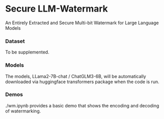 # Secure LLM-Watermark

An Entirely Extracted and Secure Multi-bit Watermark for Large Language Models


### Dataset

To be supplemented.


### Models

The models, LLama2-7B-chat / ChatGLM3-6B, will be automatically downloaded via huggingface transformers package when the code is run. 



### **Demos**

./wm.ipynb provides a basic demo that shows the encoding and decoding of watermarking.





